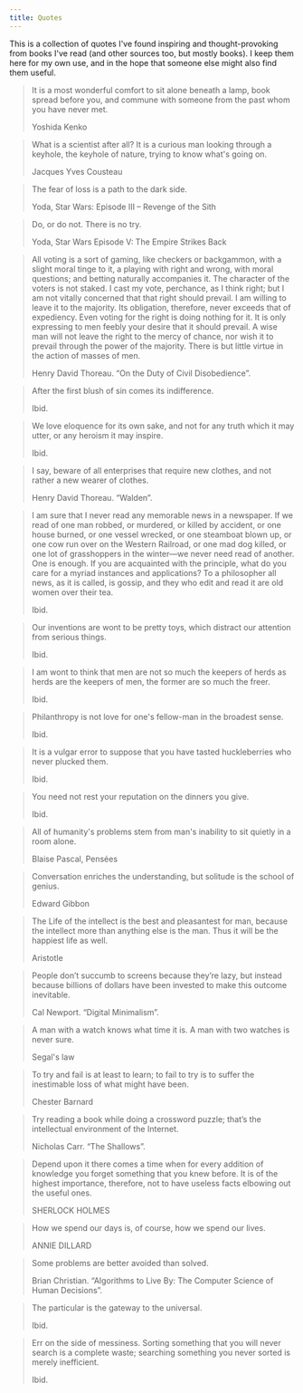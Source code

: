 ```yaml
---
title: Quotes
---
```


This is a collection of quotes I've found inspiring and thought-provoking from books I've read (and other sources too, but mostly books). I keep them here for my own use, and in the hope that someone else might also find them useful.

> It is a most wonderful comfort to sit alone beneath a lamp, book spread before you, and commune with someone from the past whom you have never met. <footer>Yoshida Kenko</footer>

<span></span>

> What is a scientist after all? It is a curious man looking through a keyhole, the keyhole of nature, trying to know what's going on. <footer>Jacques Yves Cousteau</footer>

<span></span>

> The fear of loss is a path to the dark side.<footer>Yoda, Star Wars: Episode III – Revenge of the Sith</footer>

<span></span>

> Do, or do not. There is no try.<footer>Yoda, Star Wars Episode V: The Empire Strikes Back</footer>

<span></span>

> All voting is a sort of gaming, like checkers or backgammon, with a slight moral tinge to it, a playing with right and wrong, with moral questions; and betting naturally accompanies it. The character of the voters is not staked. I cast my vote, perchance, as I think right; but I am not vitally concerned that that right should prevail. I am willing to leave it to the majority. Its obligation, therefore, never exceeds that of expediency. Even voting for the right is doing nothing for it. It is only expressing to men feebly your desire that it should prevail. A wise man will not leave the right to the mercy of chance, nor wish it to prevail through the power of the majority. There is but little virtue in the action of masses of men.<footer>Henry David Thoreau. “On the Duty of Civil Disobedience”.</footer>

<span></span>

> After the first blush of sin comes its indifference.<footer>Ibid.</footer>

<span></span>

> We love eloquence for its own sake, and not for any truth which it may utter, or any heroism it may inspire.<footer>Ibid.</footer>

<span></span>

> I say, beware of all enterprises that require new clothes, and not rather a new wearer of clothes.<footer>Henry David Thoreau. “Walden”.</footer>

<span></span>

> I am sure that I never read any memorable news in a newspaper. If we read of one man robbed, or murdered, or killed by accident, or one house burned, or one vessel wrecked, or one steamboat blown up, or one cow run over on the Western Railroad, or one mad dog killed, or one lot of grasshoppers in the winter—we never need read of another. One is enough. If you are acquainted with the principle, what do you care for a myriad instances and applications? To a philosopher all news, as it is called, is gossip, and they who edit and read it are old women over their tea.<footer>Ibid.</footer>

<span></span>

> Our inventions are wont to be pretty toys, which distract our attention from serious things.<footer>Ibid.</footer>

<span></span>

> I am wont to think that men are not so much the keepers of herds as herds are the keepers of men, the former are so much the freer.<footer>Ibid.</footer>

<span></span>

> Philanthropy is not love for one's fellow-man in the broadest sense.<footer>Ibid.</footer>

<span></span>

> It is a vulgar error to suppose that you have tasted huckleberries who never plucked them.<footer>Ibid.</footer>

<span></span>

> You need not rest your reputation on the dinners you give.<footer>Ibid.</footer>

<span></span>

> All of humanity's problems stem from man's inability to sit quietly in a room alone.<footer>Blaise Pascal, Pensées</footer>

<span></span>

> Conversation enriches the understanding, but solitude is the school of genius.<footer>Edward Gibbon</footer>

<span></span>

> The Life of the intellect is the best and pleasantest for man, because the intellect more than anything else is the man. Thus it will be the happiest life as well.<footer>Aristotle</footer>

<span></span>

> People don’t succumb to screens because they’re lazy, but instead because billions of dollars have been invested to make this outcome inevitable.<footer>Cal Newport. “Digital Minimalism”.</footer>

<span></span>

> A man with a watch knows what time it is. A man with two watches is never sure.<footer>Segal's law</footer>

<span></span>

> To try and fail is at least to learn; to fail to try is to suffer the inestimable loss of what might have been.<footer>Chester Barnard</footer>

<span></span>

> Try reading a book while doing a crossword puzzle; that’s the intellectual environment of the Internet.<footer>Nicholas Carr. “The Shallows”.</footer>

<span></span>

> Depend upon it there comes a time when for every addition of knowledge you forget something that you knew before. It is of the highest importance, therefore, not to have useless facts elbowing out the useful ones.<footer>SHERLOCK HOLMES</footer>

<span></span>

> How we spend our days is, of course, how we spend our lives.<footer>ANNIE DILLARD</footer>

<span></span>

> Some problems are better avoided than solved.<footer>Brian Christian. “Algorithms to Live By: The Computer Science of Human Decisions”.</footer>

<span></span>

> The particular is the gateway to the universal.<footer>Ibid.</footer>

<span></span>

> Err on the side of messiness. Sorting something that you will never search is a complete waste; searching something you never sorted is merely inefficient.<footer>Ibid.</footer>
